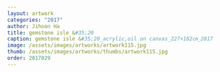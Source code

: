 ```yaml
---
layout: artwork 
categories: "2017" 
author: Jihoon Ha 
title: gemstone isle &#35;20 
caption: gemstone isle &#35;20_acrylic,oil on canvas_227×182㎝_2017 
image: /assets/images/artworks/artwork115.jpg 
thumb: /assets/images/artworks/thumbs/artwork115.jpg 
order: 2017029 
---
```

